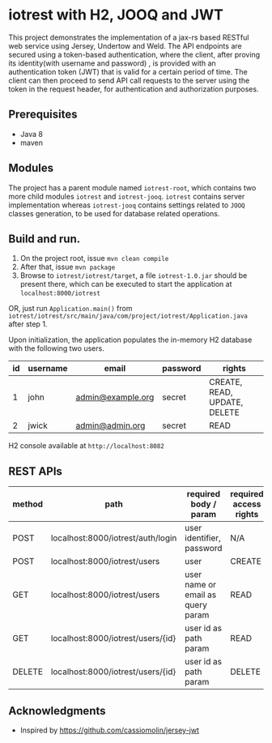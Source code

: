 # iotrest with H2, JOOQ and JWT

This project demonstrates the implementation of a jax-rs based RESTful web service using Jersey, Undertow and Weld. 
The API endpoints are secured using a token-based authentication, where the client, after proving its identity(with username and password)
, is provided with an authentication token (JWT) that is valid for a certain period of time. The client can then proceed 
to send API call requests to the server using the token in the request header, for authentication and authorization purposes.

## Prerequisites

 - Java 8
 - maven
 
 ## Modules
 
 The project has a parent module named `iotrest-root`, which contains two more child modules `iotrest` and `iotrest-jooq`.
 `iotrest` contains server implementation whereas `iotrest-jooq` contains settings related to `JOOQ` classes generation, to be
 used for database related operations.
 
 ## Build and run.
 
 1. On the project root, issue `mvn clean compile`
 2. After that, issue `mvn package`
 3. Browse to `iotrest/iotrest/target`, a file `iotrest-1.0.jar` should be present there, which can be executed to start the
 application at `localhost:8000/iotrest`
 
 OR, just run `Application.main()` from `iotrest/iotrest/src/main/java/com/project/iotrest/Application.java` after step 1.
 
 Upon initialization, the application populates the in-memory H2 database with the following two users.
 
 | id  | username | email | password | rights |
| ------------- | ------------- | ------------- | ------------- | ------------- |
| 1  | john  | admin@example.org  | secret  | CREATE, READ, UPDATE, DELETE  |
| 2  | jwick  | admin@admin.org  | secret  | READ  | 

H2 console available at `http://localhost:8082`

## REST APIs

| method  | path | required body / param | required access rights | resource |
| ------------- | ------------- | ------------- | ------------- | ------------- |
| POST  | localhost:8000/iotrest/auth/login  | user identifier, password | N/A   | authentication   |
| POST  | localhost:8000/iotrest/users  | user  | CREATE  | user   |
| GET  | localhost:8000/iotrest/users  | user name or email as query param  | READ  | user   |
| GET  | localhost:8000/iotrest/users/{id}  | user id as path param  | READ  | user   |
| DELETE  | localhost:8000/iotrest/users/{id}  | user id as path param  | DELETE  | user   |

## Acknowledgments

* Inspired by https://github.com/cassiomolin/jersey-jwt

